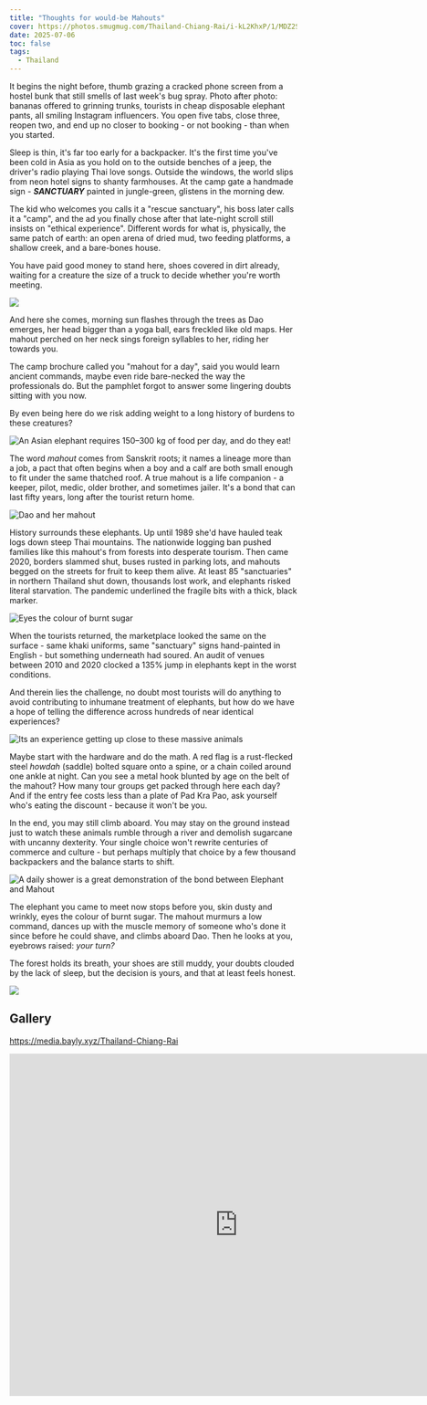 ```yaml
---
title: "Thoughts for would-be Mahouts"
cover: https://photos.smugmug.com/Thailand-Chiang-Rai/i-kL2KhxP/1/MDZ2SjFTQjVKCCCWBLmhpK3qPmL846KkRJxDFMrXM/X4/DSC03854-X4.jpg
date: 2025-07-06
toc: false
tags:
  - Thailand
---
```


It begins the night before, thumb grazing a cracked phone screen from a hostel bunk that still smells of last week's bug spray. Photo after photo: bananas offered to grinning trunks, tourists in cheap disposable elephant pants, all smiling Instagram influencers. You open five tabs, close three, reopen two, and end up no closer to booking - or not booking - than when you started.

Sleep is thin, it's far too early for a backpacker. It's the first time you've been cold in Asia as you hold on to the outside benches of a jeep, the driver's radio playing Thai love songs. Outside the windows, the world slips from neon hotel signs to shanty farmhouses. At the camp gate a handmade sign - **_SANCTUARY_** painted in jungle-green, glistens in the morning dew.

The kid who welcomes you calls it a "rescue sanctuary", his boss later calls it a "camp", and the ad you finally chose after that late-night scroll still insists on "ethical experience". Different words for what is, physically, the same patch of earth: an open arena of dried mud, two feeding platforms, a shallow creek, and a bare-bones house.

You have paid good money to stand here, shoes covered in dirt already, waiting for a creature the size of a truck to decide whether you're worth meeting.

![](https://photos.smugmug.com/Thailand-Chiang-Rai/i-cLnchNp/1/LBcnwnxjmFntJtKw45DmgxQqDjCXFpsG99pMWNKW5/X4/DSC03776-X4.jpg)

And here she comes, morning sun flashes through the trees as Dao emerges, her head bigger than a yoga ball, ears freckled like old maps. Her mahout perched on her neck sings foreign syllables to her, riding her towards you.

The camp brochure called you "mahout for a day", said you would learn ancient commands, maybe even ride bare-necked the way the professionals do. But the pamphlet forgot to answer some lingering doubts sitting with you now.

By even being here do we risk adding weight to a long history of burdens to these creatures?

![An Asian elephant requires 150–300 kg of food per day, and do they eat!](https://photos.smugmug.com/Thailand-Chiang-Rai/i-Gzqmff3/1/MqhN4bKHGpVjMfhNdp4D2ZLRrdsdV3mKx4SfhgBds/X4/DSC03845-X4.jpg)

The word _mahout_ comes from Sanskrit roots; it names a lineage more than a job, a pact that often begins when a boy and a calf are both small enough to fit under the same thatched roof. A true mahout is a life companion - a keeper, pilot, medic, older brother, and sometimes jailer. It's a bond that can last fifty years, long after the tourist return home.

![Dao and her mahout](https://photos.smugmug.com/Thailand-Chiang-Rai/i-7ZL9rgd/1/LTJhBwVJjg99p3C3DXpns9ppfbsLDsV7MnTgfCXPG/X4/DSC03787-X4.jpg)

History surrounds these elephants. Up until 1989 she'd have hauled teak logs down steep Thai mountains. The nationwide logging ban pushed families like this mahout's from forests into desperate tourism. Then came 2020, borders slammed shut, buses rusted in parking lots, and mahouts begged on the streets for fruit to keep them alive. At least 85 "sanctuaries" in northern Thailand shut down, thousands lost work, and elephants risked literal starvation. The pandemic underlined the fragile bits with a thick, black marker.

![Eyes the colour of burnt sugar](https://photos.smugmug.com/Thailand-Chiang-Rai/i-2kTN6KQ/1/LxjPvB9G7W97ZSRP2gnCFSHgG7WNQrdcPMcJZVNQQ/X4/DSC03811-X4.jpg)

When the tourists returned, the marketplace looked the same on the surface - same khaki uniforms, same "sanctuary" signs hand-painted in English - but something underneath had soured. An audit of venues between 2010 and 2020 clocked a 135% jump in elephants kept in the worst conditions.

And therein lies the challenge, no doubt most tourists will do anything to avoid contributing to inhumane treatment of elephants, but how do we have a hope of telling the difference across hundreds of near identical experiences?

![Its an experience getting up close to these massive animals](https://photos.smugmug.com/Thailand-Chiang-Rai/i-jwXf8tr/1/NQnLLDRmnGKXSdQ6bVTkTwSbBKQ2cbTVP7m923R4B/X4/DSC03838-X4.jpg)

Maybe start with the hardware and do the math. A red flag is a rust-flecked steel _howdah_ (saddle) bolted square onto a spine, or a chain coiled around one ankle at night. Can you see a metal hook blunted by age on the belt of the mahout? How many tour groups get packed through here each day? And if the entry fee costs less than a plate of Pad Kra Pao, ask yourself who's eating the discount - because it won't be you.

In the end, you may still climb aboard. You may stay on the ground instead just to watch these animals rumble through a river and demolish sugarcane with uncanny dexterity. Your single choice won't rewrite centuries of commerce and culture - but perhaps multiply that choice by a few thousand backpackers and the balance starts to shift.

![A daily shower is a great demonstration of the bond between Elephant and Mahout](https://photos.smugmug.com/Thailand-Chiang-Rai/i-Zz6V9gf/1/LNf2Rzb6bSLwC7pGp6b3NjV4pGHNcz8tQrqQgPtS4/X3/DSC03936-X3.jpg)

The elephant you came to meet now stops before you, skin dusty and wrinkly, eyes the colour of burnt sugar. The mahout murmurs a low command, dances up with the muscle memory of someone who's done it since before he could shave, and climbs aboard Dao. Then he looks at you, eyebrows raised: _your turn?_

The forest holds its breath, your shoes are still muddy, your doubts clouded by the lack of sleep, but the decision is yours, and that at least feels honest.

![](https://photos.smugmug.com/Thailand-Chiang-Rai/i-SPqhfjr/1/Mbg6GTkVfm46kDVFR7GhKxVbCjvnFj5HxKsjPBwdN/X4/DSC03866-X4.jpg)

## Gallery

https://media.bayly.xyz/Thailand-Chiang-Rai

<iframe src="https://media.bayly.xyz/frame/slideshow?key=9jsnPX&speed=3&transition=fade&autoStart=1&captions=0&navigation=0&playButton=0&randomize=0&transitionSpeed=2" width="800" height="600" frameborder="no" scrolling="no"></iframe>
